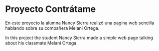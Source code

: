 # Proyecto Contrátame

En este proyecto la alumna Nancy Sierra realizó una pagina web sencilla hablando sobre su compañera Melani Ortega.

In this project the student Nancy Sierra made a simple web page talking about his classmate Melani Ortega.

